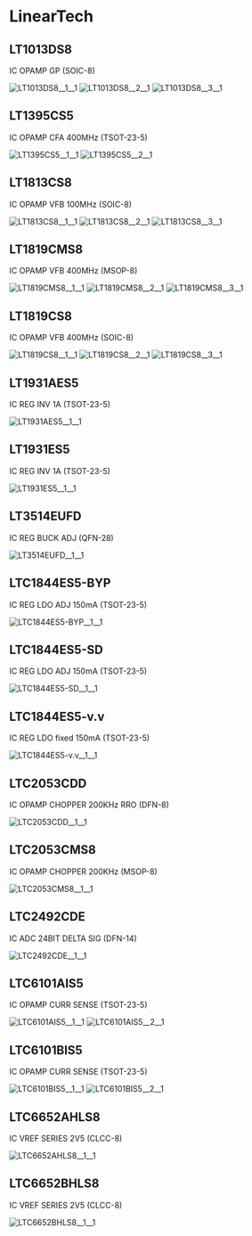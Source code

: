 # LinearTech

## LT1013DS8
IC OPAMP GP (SOIC-8)

![LT1013DS8__1__1](/images/LinearTech__LT1013DS8__1__1.png?raw=true) 
![LT1013DS8__2__1](/images/LinearTech__LT1013DS8__2__1.png?raw=true) 
![LT1013DS8__3__1](/images/TexasInstruments__LT1013DDR__3__1.png?raw=true) 

## LT1395CS5
IC OPAMP CFA 400MHz (TSOT-23-5)

![LT1395CS5__1__1](/images/AnalogDevices__AD8601ARTZ__1__1.png?raw=true) 
![LT1395CS5__2__1](/images/AnalogDevices__AD8601ARTZ__2__1.png?raw=true) 

## LT1813CS8
IC OPAMP VFB 100MHz (SOIC-8)

![LT1813CS8__1__1](/images/AnalogDevices__AD8552ARUZ__1__1.png?raw=true) 
![LT1813CS8__2__1](/images/AnalogDevices__AD8552ARUZ__2__1.png?raw=true) 
![LT1813CS8__3__1](/images/AnalogDevices__AD8552ARUZ__3__1.png?raw=true) 

## LT1819CMS8
IC OPAMP VFB 400MHz (MSOP-8)

![LT1819CMS8__1__1](/images/AnalogDevices__AD8552ARUZ__1__1.png?raw=true) 
![LT1819CMS8__2__1](/images/AnalogDevices__AD8552ARUZ__2__1.png?raw=true) 
![LT1819CMS8__3__1](/images/AnalogDevices__AD8552ARUZ__3__1.png?raw=true) 

## LT1819CS8
IC OPAMP VFB 400MHz (SOIC-8)

![LT1819CS8__1__1](/images/AnalogDevices__AD8552ARUZ__1__1.png?raw=true) 
![LT1819CS8__2__1](/images/LinearTech__LT1819CS8__2__1.png?raw=true) 
![LT1819CS8__3__1](/images/AnalogDevices__AD8552ARUZ__3__1.png?raw=true) 

## LT1931AES5
IC REG INV 1A (TSOT-23-5)

![LT1931AES5__1__1](/images/LinearTech__LT1931AES5__1__1.png?raw=true) 

## LT1931ES5
IC REG INV 1A (TSOT-23-5)

![LT1931ES5__1__1](/images/LinearTech__LT1931AES5__1__1.png?raw=true) 

## LT3514EUFD
IC REG BUCK ADJ (QFN-28)

![LT3514EUFD__1__1](/images/LinearTech__LT3514EUFD__1__1.png?raw=true) 

## LTC1844ES5-BYP
IC REG LDO ADJ 150mA (TSOT-23-5)

![LTC1844ES5-BYP__1__1](/images/LinearTech__LTC1844ES5-BYP__1__1.png?raw=true) 

## LTC1844ES5-SD
IC REG LDO ADJ 150mA (TSOT-23-5)

![LTC1844ES5-SD__1__1](/images/LinearTech__LTC1844ES5-SD__1__1.png?raw=true) 

## LTC1844ES5-v.v
IC REG LDO fixed 150mA (TSOT-23-5)

![LTC1844ES5-v.v__1__1](/images/LinearTech__LTC1844ES5-v.v__1__1.png?raw=true) 

## LTC2053CDD
IC OPAMP CHOPPER 200KHz RRO (DFN-8)

![LTC2053CDD__1__1](/images/LinearTech__LTC2053CDD__1__1.png?raw=true) 

## LTC2053CMS8
IC OPAMP CHOPPER 200KHz (MSOP-8)

![LTC2053CMS8__1__1](/images/LinearTech__LTC2053CMS8__1__1.png?raw=true) 

## LTC2492CDE
IC ADC 24BIT DELTA SIG (DFN-14)

![LTC2492CDE__1__1](/images/LinearTech__LTC2492CDE__1__1.png?raw=true) 

## LTC6101AIS5
IC OPAMP CURR SENSE (TSOT-23-5)

![LTC6101AIS5__1__1](/images/LinearTech__LTC6101AIS5__1__1.png?raw=true) 
![LTC6101AIS5__2__1](/images/LinearTech__LTC6101AIS5__2__1.png?raw=true) 

## LTC6101BIS5
IC OPAMP CURR SENSE (TSOT-23-5)

![LTC6101BIS5__1__1](/images/LinearTech__LTC6101AIS5__1__1.png?raw=true) 
![LTC6101BIS5__2__1](/images/LinearTech__LTC6101AIS5__2__1.png?raw=true) 

## LTC6652AHLS8
IC VREF SERIES 2V5 (CLCC-8)

![LTC6652AHLS8__1__1](/images/LinearTech__LTC6652AHLS8__1__1.png?raw=true) 

## LTC6652BHLS8
IC VREF SERIES 2V5 (CLCC-8)

![LTC6652BHLS8__1__1](/images/LinearTech__LTC6652AHLS8__1__1.png?raw=true) 


